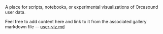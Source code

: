 A place for scripts, notebooks, or experimental visualizations of Orcasound user data. 

Feel free to add content here and link to it from the associated gallery markdown file -- [user-viz.md](https://github.com/orcasound/orcaviz/blob/main/user-viz.md)


